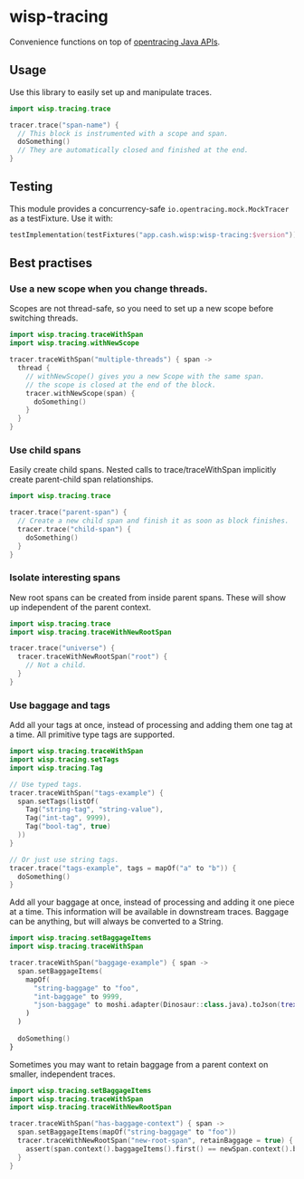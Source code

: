 # wisp-tracing

Convenience functions on top of [opentracing Java APIs](https://opentracing.io/guides/java/).

## Usage

Use this library to easily set up and manipulate traces.

```kotlin
import wisp.tracing.trace

tracer.trace("span-name") {
  // This block is instrumented with a scope and span.
  doSomething()
  // They are automatically closed and finished at the end.
}
```

## Testing

This module provides a concurrency-safe `io.opentracing.mock.MockTracer` as a testFixture.
Use it with:

```kotlin
testImplementation(testFixtures("app.cash.wisp:wisp-tracing:$version"))
```

## Best practises

### Use a new scope when you change threads.

Scopes are not thread-safe, so you need to set up a new scope before switching threads.

```kotlin
import wisp.tracing.traceWithSpan
import wisp.tracing.withNewScope

tracer.traceWithSpan("multiple-threads") { span ->
  thread { 
    // withNewScope() gives you a new Scope with the same span.
    // the scope is closed at the end of the block. 
    tracer.withNewScope(span) {
      doSomething()
    } 
  }
}
```


### Use child spans

Easily create child spans. Nested calls to trace/traceWithSpan implicitly create parent-child span relationships.

```kotlin
import wisp.tracing.trace

tracer.trace("parent-span") {
  // Create a new child span and finish it as soon as block finishes.
  tracer.trace("child-span") {
    doSomething()
  }
}
```

### Isolate interesting spans

New root spans can be created from inside parent spans. These will show up independent of the parent context.

```kotlin
import wisp.tracing.trace
import wisp.tracing.traceWithNewRootSpan

tracer.trace("universe") {
  tracer.traceWithNewRootSpan("root") {
    // Not a child.
  }
}
```

### Use baggage and tags

Add all your tags at once, instead of processing and adding them one tag at a time.
All primitive type tags are supported.

```kotlin
import wisp.tracing.traceWithSpan
import wisp.tracing.setTags
import wisp.tracing.Tag

// Use typed tags.
tracer.traceWithSpan("tags-example") {
  span.setTags(listOf(
    Tag("string-tag", "string-value"),
    Tag("int-tag", 9999),
    Tag("bool-tag", true)
  ))
}

// Or just use string tags.
tracer.trace("tags-example", tags = mapOf("a" to "b")) {
  doSomething()
}
```

Add all your baggage at once, instead of processing and adding it one piece at a time. 
This information will be available in downstream traces.
Baggage can be anything, but will always be converted to a String.

```kotlin
import wisp.tracing.setBaggageItems
import wisp.tracing.traceWithSpan

tracer.traceWithSpan("baggage-example") { span ->
  span.setBaggageItems(
    mapOf(
      "string-baggage" to "foo",
      "int-baggage" to 9999,
      "json-baggage" to moshi.adapter(Dinosaur::class.java).toJson(trex)
    )
  )
  
  doSomething()
}
```

Sometimes you may want to retain baggage from a parent context on smaller, independent traces.

```kotlin
import wisp.tracing.setBaggageItems
import wisp.tracing.traceWithSpan
import wisp.tracing.traceWithNewRootSpan

tracer.traceWithSpan("has-baggage-context") { span ->
  span.setBaggageItems(mapOf("string-baggage" to "foo"))
  tracer.traceWithNewRootSpan("new-root-span", retainBaggage = true) { newSpan ->
    assert(span.context().baggageItems().first() == newSpan.context().baggageItems().first())
  }
}
```
